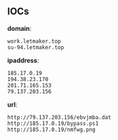 
## IOCs

__domain__:

```text
work.letmaker.top
su-94.letmaker.top
```
__ipaddress__:

```text
185.17.0.19
194.38.23.170
201.71.165.153
79.137.203.156
```
__url__:

```text
http://79.137.203.156/ebvjmba.dat
http://185.17.0.19/bypass.ps1
http://185.17.0.19/nmfwg.png
```